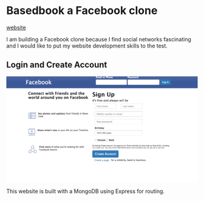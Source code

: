 # Basedbook a Facebook clone
[website](https://basedbook.herokuapp.com)

I am building a Facebook clone because I find social networks fascinating and I would like to put my website development skills to the test.

## Login and Create Account
![Facebook Clone](/public/images/FacebookClone.png)

This website is built with a MongoDB using Express for routing.